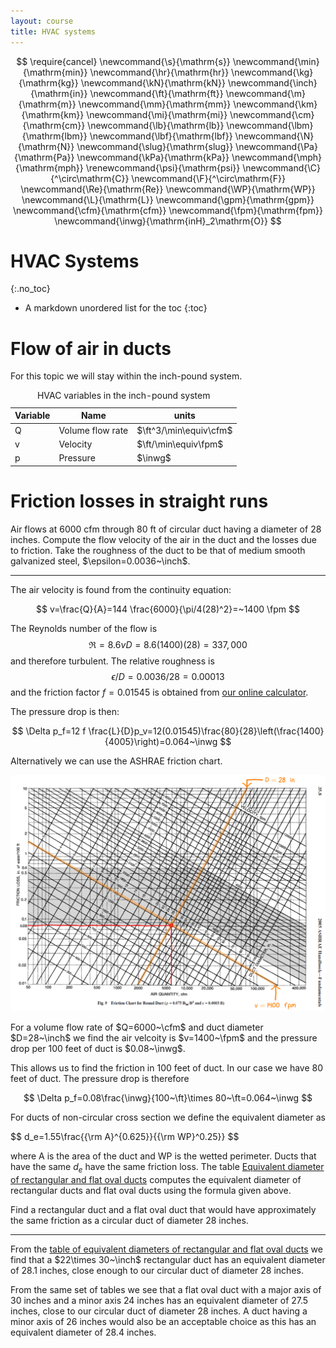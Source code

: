 ```yaml
---
layout: course
title: HVAC systems
---
```


$$
\require{cancel}
\newcommand{\s}{\mathrm{s}}
\newcommand{\min}{\mathrm{min}}
\newcommand{\hr}{\mathrm{hr}}
\newcommand{\kg}{\mathrm{kg}}
\newcommand{\kN}{\mathrm{kN}}
\newcommand{\inch}{\mathrm{in}}
\newcommand{\ft}{\mathrm{ft}}
\newcommand{\m}{\mathrm{m}}
\newcommand{\mm}{\mathrm{mm}}
\newcommand{\km}{\mathrm{km}}
\newcommand{\mi}{\mathrm{mi}}
\newcommand{\cm}{\mathrm{cm}}
\newcommand{\lb}{\mathrm{lb}}
\newcommand{\lbm}{\mathrm{lbm}}
\newcommand{\lbf}{\mathrm{lbf}}
\newcommand{\N}{\mathrm{N}}
\newcommand{\slug}{\mathrm{slug}}
\newcommand{\Pa}{\mathrm{Pa}}
\newcommand{\kPa}{\mathrm{kPa}}
\newcommand{\mph}{\mathrm{mph}}
\renewcommand{\psi}{\mathrm{psi}}
\newcommand{\C}{^\circ\mathrm{C}}
\newcommand{\F}{^\circ\mathrm{F}}
\newcommand{\Re}{\mathrm{Re}}
\newcommand{\WP}{\mathrm{WP}}
\newcommand{\L}{\mathrm{L}}
\newcommand{\gpm}{\mathrm{gpm}}
\newcommand{\cfm}{\mathrm{cfm}}
\newcommand{\fpm}{\mathrm{fpm}}
\newcommand{\inwg}{\mathrm{inH}_2\mathrm{O}}
$$

# HVAC Systems
{:.no_toc}

* A markdown unordered list for the toc
{:toc}

# Flow of air in ducts

For this topic we will stay within the inch-pound system.

<table class="table table-striped">
<caption>
<a name="units"></a>
HVAC variables in the inch-pound system
</caption>
<thead>
<tr><th> Variable  </th><th> Name </th><th>units</th></tr>
</thead>
<tbody>
<tr><td>Q</td><td>Volume flow rate</td><td>$\ft^3/\min\equiv\cfm$</td></tr>
<tr><td>v</td><td>Velocity</td><td>$\ft/\min\equiv\fpm$</td></tr>
<tr><td>p</td><td>Pressure</td><td>$\inwg$</td></tr>
</tbody>
</table>


# Friction losses in straight runs

<div class="example">
Air flows at 6000 cfm through 80 ft of circular duct having a diameter of 28 inches.  Compute the flow velocity of the air in the duct and the losses due to friction.  Take the roughness of the duct to be that of medium smooth galvanized steel, $\epsilon=0.0036~\inch$.

<hr>

The air velocity is found from the continuity equation:

$$
v=\frac{Q}{A}=144 \frac{6000}{\pi/4(28)^2}=~1400 \fpm
$$

The Reynolds number of the flow is
$$
\Re=8.6 v D=8.6(1400)(28)=337,000
$$
and therefore turbulent.  The relative roughness is
$$
\epsilon/D=0.0036/28=0.00013
$$
and the friction factor $f=0.01545$ is obtained from <a href="https://kdusling.github.io/teaching/Applied-Fluids/FrictionFactor.html">our online calculator</a>.

The pressure drop is then:

$$
\Delta p_f=12 f \frac{L}{D}p_v=12(0.01545)\frac{80}{28}\left(\frac{1400}{4005}\right)=0.064~\inwg
$$

Alternatively we can use the ASHRAE friction chart.

<div class="photo" style="width: 100%;">
  <a href="img/DuctFrictionExample.png" target="blank"><img src="img/DuctFrictionExample.png" alt="ASHRAE friction example"></a>

  <p>
  For a volume flow rate of $Q=6000~\cfm$ and duct diameter $D=28~\inch$ we find the air velcoity is $v=1400~\fpm$ and the pressure drop per 100 feet of duct is $0.08~\inwg$.
  </p>
</div>


  This allows us to find the friction in 100 feet of duct.  In our case we have 80 feet of duct.  The pressure drop is therefore

$$
\Delta p_f=0.08\frac{\inwg}{100~\ft}\times 80~\ft=0.064~\inwg
$$

</div>


For ducts of non-circular cross section we define the equivalent diameter as

$$
d_e=1.55\frac{{\rm A}^{0.625}}{{\rm WP}^0.25}}
$$

where A is the area of the duct and WP is the wetted perimeter.  Ducts that have the same $d_e$ have the same friction loss.  The table <a href="../DuctEquivDiameter.html">Equivalent diameter of rectangular and flat oval ducts</a> computes the equivalent diameter of rectangular ducts and flat oval ducts using the formula given above.

<div class="example">
Find a rectangular duct and a flat oval duct that would have approximately the same friction as a circular duct of diameter 28 inches.

<hr>

From the <a href="DuctEquivDiameter">table of equivalent diameters of rectangular and flat oval ducts</a> we find that a $22\times 30~\inch$ rectangular duct has an equivalent diameter of 28.1 inches, close enough to our circular duct of diameter 28 inches.  

From the same set of tables we see that a flat oval duct with a major axis of 30 inches and a minor axis 24 inches has an equivalent diameter of 27.5 inches,  close to our circular duct of diameter 28 inches.  A duct having  a minor axis of 26 inches would also be an acceptable choice as this has an equivalent diameter of 28.4 inches.


</div>
